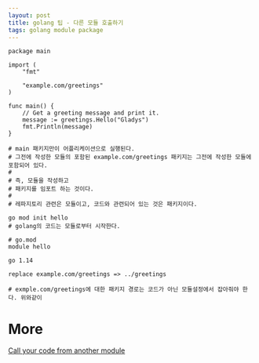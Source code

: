 ```yaml
---
layout: post
title: golang 팁 - 다른 모듈 호출하기
tags: golang module package 
---
```


```
package main

import (
    "fmt"

    "example.com/greetings"
)

func main() {
    // Get a greeting message and print it.
    message := greetings.Hello("Gladys")
    fmt.Println(message)
}
```

```
# main 패키지만이 어플리케이션으로 실행된다.
# 그전에 작성한 모듈의 포함된 example.com/greetings 패키지는 그전에 작성한 모듈에 포함되어 있다.
#
# 즉, 모듈을 작성하고
# 패키지를 임포트 하는 것이다.
#
# 레파지토리 관련은 모듈이고, 코드와 관련되어 있는 것은 패키지이다.
```

```
go mod init hello
# golang의 코드는 모듈로부터 시작한다.
```

```
# go.mod
module hello

go 1.14

replace example.com/greetings => ../greetings

# exmple.com/greetings에 대한 패키지 경로는 코드가 아닌 모듈설정에서 잡아줘야 한다. 위와같이
```


# More
[Call your code from another module](https://golang.org/doc/tutorial/call-module-code)




